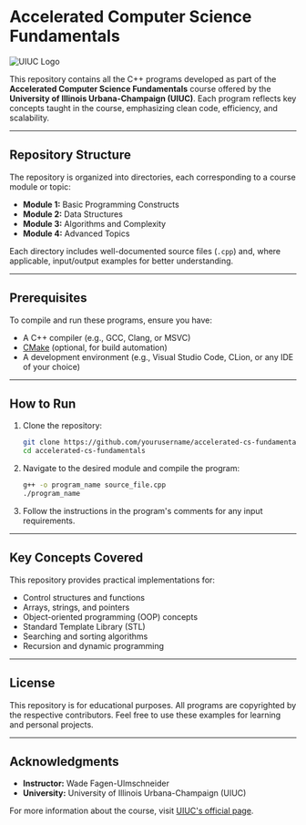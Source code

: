 # Accelerated Computer Science Fundamentals 

![UIUC Logo](https://online.illinois.edu/images/default-source/default-album/quad-image-banner.jpg?sfvrsn=fc8d9911_0)

This repository contains all the C++ programs developed as part of the **Accelerated Computer Science Fundamentals** course offered by the **University of Illinois Urbana-Champaign (UIUC)**. Each program reflects key concepts taught in the course, emphasizing clean code, efficiency, and scalability.

---

## Repository Structure

The repository is organized into directories, each corresponding to a course module or topic:

- **Module 1:** Basic Programming Constructs  
- **Module 2:** Data Structures  
- **Module 3:** Algorithms and Complexity  
- **Module 4:** Advanced Topics  

Each directory includes well-documented source files (`.cpp`) and, where applicable, input/output examples for better understanding.

---

## Prerequisites

To compile and run these programs, ensure you have:

- A C++ compiler (e.g., GCC, Clang, or MSVC)
- [CMake](https://cmake.org/) (optional, for build automation)
- A development environment (e.g., Visual Studio Code, CLion, or any IDE of your choice)

---

## How to Run

1. Clone the repository:  
   ```bash
   git clone https://github.com/yourusername/accelerated-cs-fundamentals.git
   cd accelerated-cs-fundamentals
   ```

2. Navigate to the desired module and compile the program:  
   ```bash
   g++ -o program_name source_file.cpp
   ./program_name
   ```

3. Follow the instructions in the program's comments for any input requirements.

---

## Key Concepts Covered

This repository provides practical implementations for:

- Control structures and functions
- Arrays, strings, and pointers
- Object-oriented programming (OOP) concepts
- Standard Template Library (STL)
- Searching and sorting algorithms
- Recursion and dynamic programming

---

## License

This repository is for educational purposes. All programs are copyrighted by the respective contributors. Feel free to use these examples for learning and personal projects.

---

## Acknowledgments

- **Instructor:** Wade Fagen-Ulmschneider
- **University:** University of Illinois Urbana-Champaign (UIUC)  

For more information about the course, visit [UIUC's official page](https://www.cs.illinois.edu/).


